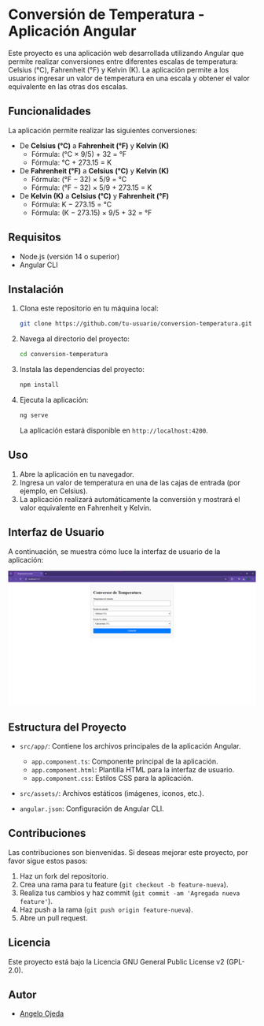 # Conversión de Temperatura - Aplicación Angular

Este proyecto es una aplicación web desarrollada utilizando Angular que permite realizar conversiones entre diferentes escalas de temperatura: Celsius (°C), Fahrenheit (°F) y Kelvin (K). La aplicación permite a los usuarios ingresar un valor de temperatura en una escala y obtener el valor equivalente en las otras dos escalas.

## Funcionalidades

La aplicación permite realizar las siguientes conversiones:

- De **Celsius (°C)** a **Fahrenheit (°F)** y **Kelvin (K)**
  - Fórmula: (°C × 9/5) + 32 = °F
  - Fórmula: °C + 273.15 = K
- De **Fahrenheit (°F)** a **Celsius (°C)** y **Kelvin (K)**
  - Fórmula: (°F − 32) × 5/9 = °C
  - Fórmula: (°F − 32) × 5/9 + 273.15 = K
- De **Kelvin (K)** a **Celsius (°C)** y **Fahrenheit (°F)**
  - Fórmula: K − 273.15 = °C
  - Fórmula: (K − 273.15) × 9/5 + 32 = °F

## Requisitos

- Node.js (versión 14 o superior)
- Angular CLI

## Instalación

1. Clona este repositorio en tu máquina local:
   ```bash
   git clone https://github.com/tu-usuario/conversion-temperatura.git
   ```

2. Navega al directorio del proyecto:
   ```bash
   cd conversion-temperatura
   ```

3. Instala las dependencias del proyecto:
   ```bash
   npm install
   ```

4. Ejecuta la aplicación:
   ```bash
   ng serve
   ```

   La aplicación estará disponible en `http://localhost:4200`.

## Uso

1. Abre la aplicación en tu navegador.
2. Ingresa un valor de temperatura en una de las cajas de entrada (por ejemplo, en Celsius).
3. La aplicación realizará automáticamente la conversión y mostrará el valor equivalente en Fahrenheit y Kelvin.

## Interfaz de Usuario

A continuación, se muestra cómo luce la interfaz de usuario de la aplicación:

![Interfaz de Usuario](src/assets/ui.png)

## Estructura del Proyecto

- `src/app/`: Contiene los archivos principales de la aplicación Angular.
  - `app.component.ts`: Componente principal de la aplicación.
  - `app.component.html`: Plantilla HTML para la interfaz de usuario.
  - `app.component.css`: Estilos CSS para la aplicación.

- `src/assets/`: Archivos estáticos (imágenes, iconos, etc.).
- `angular.json`: Configuración de Angular CLI.

## Contribuciones

Las contribuciones son bienvenidas. Si deseas mejorar este proyecto, por favor sigue estos pasos:

1. Haz un fork del repositorio.
2. Crea una rama para tu feature (`git checkout -b feature-nueva`).
3. Realiza tus cambios y haz commit (`git commit -am 'Agregada nueva feature'`).
4. Haz push a la rama (`git push origin feature-nueva`).
5. Abre un pull request.

## Licencia

Este proyecto está bajo la Licencia GNU General Public License v2 (GPL-2.0).

## Autor

- [Angelo Ojeda](https://github.com/AngeloMihaelle)
